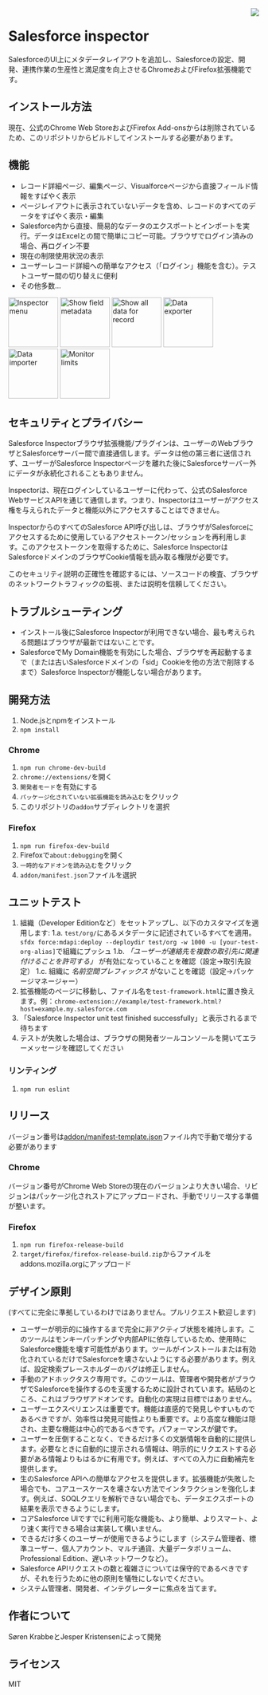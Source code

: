 <img src="https://raw.githubusercontent.com/sorenkrabbe/Chrome-Salesforce-inspector/master/addon/icon128.png" align="right">

# Salesforce inspector

SalesforceのUI上にメタデータレイアウトを追加し、Salesforceの設定、開発、連携作業の生産性と満足度を向上させるChromeおよびFirefox拡張機能です。

## インストール方法

現在、公式のChrome Web StoreおよびFirefox Add-onsからは削除されているため、このリポジトリからビルドしてインストールする必要があります。

## 機能
* レコード詳細ページ、編集ページ、Visualforceページから直接フィールド情報をすばやく表示
* ページレイアウトに表示されていないデータを含め、レコードのすべてのデータをすばやく表示・編集
* Salesforce内から直接、簡易的なデータのエクスポートとインポートを実行。データはExcelとの間で簡単にコピー可能。ブラウザでログイン済みの場合、再ログイン不要
* 現在の制限使用状況の表示
* ユーザーレコード詳細への簡単なアクセス（「ログイン」機能を含む）。テストユーザー間の切り替えに便利
* その他多数...

<img alt="Inspector menu" src="https://raw.githubusercontent.com/sorenkrabbe/Chrome-Salesforce-inspector/master/docs/screenshots/1.png" height="100">
<img alt="Show field metadata" src="https://raw.githubusercontent.com/sorenkrabbe/Chrome-Salesforce-inspector/master/docs/screenshots/2.png" height="100">
<img alt="Show all data for record" src="https://raw.githubusercontent.com/sorenkrabbe/Chrome-Salesforce-inspector/master/docs/screenshots/3.png" height="100">
<img alt="Data exporter" src="https://raw.githubusercontent.com/sorenkrabbe/Chrome-Salesforce-inspector/master/docs/screenshots/4.png" height="100">
<img alt="Data importer" src="https://raw.githubusercontent.com/sorenkrabbe/Chrome-Salesforce-inspector/master/docs/screenshots/5.png" height="100">
<img alt="Monitor limits" src="https://raw.githubusercontent.com/sorenkrabbe/Chrome-Salesforce-inspector/master/docs/screenshots/6.png" height="100">

## セキュリティとプライバシー
Salesforce Inspectorブラウザ拡張機能/プラグインは、ユーザーのWebブラウザとSalesforceサーバー間で直接通信します。データは他の第三者に送信されず、ユーザーがSalesforce Inspectorページを離れた後にSalesforceサーバー外にデータが永続化されることもありません。

Inspectorは、現在ログインしているユーザーに代わって、公式のSalesforce WebサービスAPIを通じて通信します。つまり、Inspectorはユーザーがアクセス権を与えられたデータと機能以外にアクセスすることはできません。

InspectorからのすべてのSalesforce API呼び出しは、ブラウザがSalesforceにアクセスするために使用しているアクセストークン/セッションを再利用します。このアクセストークンを取得するために、Salesforce InspectorはSalesforceドメインのブラウザCookie情報を読み取る権限が必要です。

このセキュリティ説明の正確性を確認するには、ソースコードの検査、ブラウザのネットワークトラフィックの監視、または説明を信頼してください。

## トラブルシューティング
* インストール後にSalesforce Inspectorが利用できない場合、最も考えられる問題はブラウザが最新ではないことです。
* SalesforceでMy Domain機能を有効にした場合、ブラウザを再起動するまで（または古いSalesforceドメインの「sid」Cookieを他の方法で削除するまで）Salesforce Inspectorが機能しない場合があります。

## 開発方法

1. Node.jsとnpmをインストール
2. `npm install`

### Chrome
1. `npm run chrome-dev-build`
2. `chrome://extensions/`を開く
3. `開発者モード`を有効にする
4. `パッケージ化されていない拡張機能を読み込む`をクリック
5. このリポジトリの`addon`サブディレクトリを選択

### Firefox
1. `npm run firefox-dev-build`
2. Firefoxで`about:debugging`を開く
3. `一時的なアドオンを読み込む`をクリック
4. `addon/manifest.json`ファイルを選択

## ユニットテスト
1. 組織（Developer Editionなど）をセットアップし、以下のカスタマイズを適用します:
   1.a. `test/org/`にあるメタデータに記述されているすべてを適用。`sfdx force:mdapi:deploy --deploydir test/org -w 1000 -u [your-test-org-alias]`で組織にプッシュ
   1.b. _「ユーザーが連絡先を複数の取引先に関連付けることを許可する」_ が有効になっていることを確認（設定→取引先設定）
   1.c. 組織に _名前空間プレフィックス_ がないことを確認（設定→パッケージマネージャー）
2. 拡張機能のページに移動し、ファイル名を`test-framework.html`に置き換えます。例：`chrome-extension://example/test-framework.html?host=example.my.salesforce.com`
3. 「Salesforce Inspector unit test finished successfully」と表示されるまで待ちます
4. テストが失敗した場合は、ブラウザの開発者ツールコンソールを開いてエラーメッセージを確認してください

### リンティング
1. `npm run eslint`

## リリース
バージョン番号は[addon/manifest-template.json](addon/manifest-template.json)ファイル内で手動で増分する必要があります

### Chrome
バージョン番号がChrome Web Storeの現在のバージョンより大きい場合、リビジョンはパッケージ化されストアにアップロードされ、手動でリリースする準備が整います。

### Firefox
1. `npm run firefox-release-build`
2. `target/firefox/firefox-release-build.zip`からファイルをaddons.mozilla.orgにアップロード

## デザイン原則
(すべてに完全に準拠しているわけではありません。プルリクエスト歓迎します)
* ユーザーが明示的に操作するまで完全に非アクティブ状態を維持します。このツールはモンキーパッチングや内部APIに依存しているため、使用時にSalesforce機能を壊す可能性があります。ツールがインストールまたは有効化されているだけでSalesforceを壊さないようにする必要があります。例えば、設定検索プレースホルダーのバグは修正しません。
* 手動のアドホックタスク専用です。このツールは、管理者や開発者がブラウザでSalesforceを操作するのを支援するために設計されています。結局のところ、これはブラウザアドオンです。自動化の実現は目標ではありません。
* ユーザーエクスペリエンスは重要です。機能は直感的で発見しやすいものであるべきですが、効率性は発見可能性よりも重要です。より高度な機能は隠され、主要な機能は中心的であるべきです。パフォーマンスが鍵です。
* ユーザーを圧倒することなく、できるだけ多くの文脈情報を自動的に提供します。必要なときに自動的に提示される情報は、明示的にリクエストする必要がある情報よりもはるかに有用です。例えば、すべての入力に自動補完を提供します。
* 生のSalesforce APIへの簡単なアクセスを提供します。拡張機能が失敗した場合でも、コアユースケースを壊さない方法でインタラクションを強化します。例えば、SOQLクエリを解析できない場合でも、データエクスポートの結果を表示できるようにします。
* コアSalesforce UIですでに利用可能な機能も、より簡単、よりスマート、より速く実行できる場合は実装して構いません。
* できるだけ多くのユーザーが使用できるようにします（システム管理者、標準ユーザー、個人アカウント、マルチ通貨、大量データボリューム、Professional Edition、遅いネットワークなど）。
* Salesforce APIリクエストの数と複雑さについては保守的であるべきですが、それを行うために他の原則を犠牲にしないでください。
* システム管理者、開発者、インテグレーターに焦点を当てます。

## 作者について
Søren KrabbeとJesper Kristensenによって開発

## ライセンス
MIT